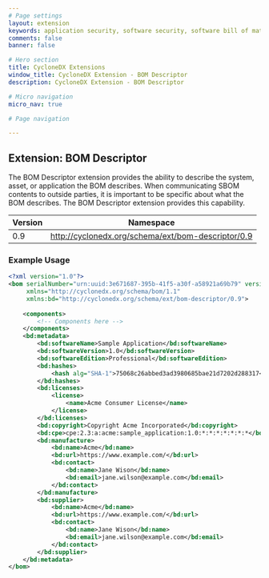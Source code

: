 ```yaml
---
# Page settings
layout: extension
keywords: application security, software security, software bill of material, SBOM, BOM, open source, supply chain, specification, spdx, license, package url, purl, cpe
comments: false
banner: false

# Hero section
title: CycloneDX Extensions
window_title: CycloneDX Extension - BOM Descriptor
description: CycloneDX Extension - BOM Descriptor

# Micro navigation
micro_nav: true

# Page navigation

---
```


## Extension: BOM Descriptor

The BOM Descriptor extension provides the ability to describe the system, asset, or application the BOM
describes. When communicating SBOM contents to outside parties, it is important to be specific about what
the BOM describes. The BOM Descriptor extension provides this capability.

| Version | Namespace |
| ------- | --------- |
| 0.9 | http://cyclonedx.org/schema/ext/bom-descriptor/0.9 |

### Example Usage

```xml
<?xml version="1.0"?>
<bom serialNumber="urn:uuid:3e671687-395b-41f5-a30f-a58921a69b79" version="1"
     xmlns="http://cyclonedx.org/schema/bom/1.1"
     xmlns:bd="http://cyclonedx.org/schema/ext/bom-descriptor/0.9">
  
    <components>
        <!-- Components here -->
    </components>
    <bd:metadata>
        <bd:softwareName>Sample Application</bd:softwareName>
        <bd:softwareVersion>1.0</bd:softwareVersion>
        <bd:softwareEdition>Professional</bd:softwareEdition>
        <bd:hashes>
            <hash alg="SHA-1">75068c26abbed3ad3980685bae21d7202d288317</hash>
        </bd:hashes>
        <bd:licenses>
            <license>
                <name>Acme Consumer License</name>
            </license>
        </bd:licenses>
        <bd:copyright>Copyright Acme Incorporated</bd:copyright>
        <bd:cpe>cpe:2.3:a:acme:sample_application:1.0:*:*:*:*:*:*:*</bd:cpe>
        <bd:manufacture>
            <bd:name>Acme</bd:name>
            <bd:url>https://www.example.com/</bd:url>
            <bd:contact>
                <bd:name>Jane Wison</bd:name>
                <bd:email>jane.wilson@example.com</bd:email>
            </bd:contact>
        </bd:manufacture>
        <bd:supplier>
            <bd:name>Acme</bd:name>
            <bd:url>https://www.example.com/</bd:url>
            <bd:contact>
                <bd:name>Jane Wison</bd:name>
                <bd:email>jane.wilson@example.com</bd:email>
            </bd:contact>
        </bd:supplier>
    </bd:metadata>
</bom>
```
